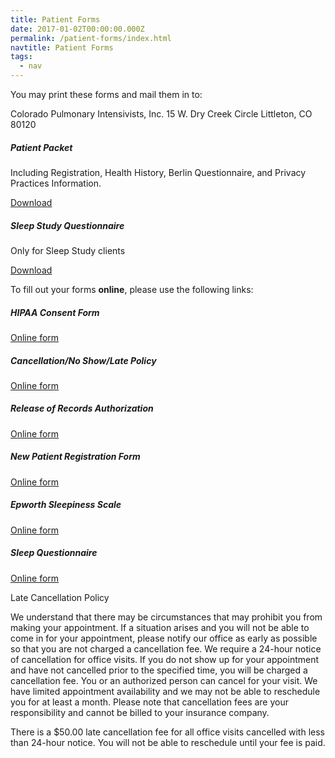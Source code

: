 ```yaml
---
title: Patient Forms
date: 2017-01-02T00:00:00.000Z
permalink: /patient-forms/index.html
navtitle: Patient Forms
tags:
  - nav
---
```

You may print these forms and mail them in to:

Colorado Pulmonary Intensivists, Inc. 15 W. Dry Creek Circle Littleton, CO 80120

<div class="row mb-4">
  <div class="col-sm-6">
    <div class="card">
      <div class="card-body">
        <h5 class="card-title">Patient Packet</h5>
        <p class="card-text">Including Registration, Health History, Berlin Questionnaire, and Privacy Practices Information.</p>
        <a href="/static/patient-packet.pdf" class="btn btn-primary">Download</a>
      </div>
    </div>
  </div>
  <div class="col-sm-6">
    <div class="card">
      <div class="card-body">
        <h5 class="card-title">Sleep Study Questionnaire</h5>
        <p class="card-text">Only for Sleep Study clients</p>
        <a href="/static/sleep-study-questionnaire.pdf" class="btn btn-primary">Download</a>
      </div>
    </div>
  </div>
</div>

To fill out your forms **online**, please use the following links:

##### HIPAA Consent Form

<a href="https://colorado-pulmonary-intensivists.formstack.com/forms/cpi_hipaa" target="_blank" class="btn btn-outline-primary">Online form</a>

##### Cancellation/No Show/Late Policy

<a href="https://colorado-pulmonary-intensivists.formstack.com/forms/cpi_late_and_noshow_policy" target="_blank" class="btn btn-outline-primary">Online form</a>

##### Release of Records Authorization

<a href="https://colorado-pulmonary-intensivists.formstack.com/forms/roiauthorization" target="_blank" class="btn btn-outline-primary">Online form</a>

##### New Patient Registration Form

<a href="https://colorado-pulmonary-intensivists.formstack.com/forms/roiauthorization" target="_blank" class="btn btn-outline-primary">Online form</a>

##### Epworth Sleepiness Scale

<a href="https://colorado-pulmonary-intensivists.formstack.com/forms/new_patient_registration_form" target="_blank" class="btn btn-outline-primary">Online form</a>

##### Sleep Questionnaire

<a href="https://colorado-pulmonary-intensivists.formstack.com/forms/cpi_sleep_questionnaire_a" target="_blank" class="btn btn-outline-primary">Online form</a>

Late Cancellation Policy

We understand that there may be circumstances that may prohibit you from making your appointment. If a situation arises and you will not be able to come in for your appointment, please notify our office as early as possible so that you are not charged a cancellation fee. We require a 24-hour notice of cancellation for office visits. If you do not show up for your appointment and have not cancelled prior to the specified time, you will be charged a cancellation fee. You or an authorized person can cancel for your visit. We have limited appointment availability and we may not be able to reschedule you for at least a month. Please note that cancellation fees are your responsibility and cannot be billed to your insurance company.

There is a $50.00 late cancellation fee for all office visits cancelled with less than 24-hour notice. You will not be able to reschedule until your fee is paid.